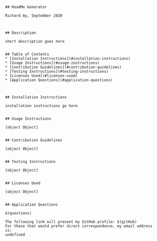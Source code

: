 
    
    ## ReadMe Generator

    Richard Ay, September 2020

  
    
    ## Description
    
    short description goes here
  
    
    ## Table of Contents
    * [Installation Instructions](#installation-instructions)
    * [Usage Instructions](#usage-instructions)
    * [Contribution Guidelines](#contribution-guidelines)
    * [Testing Instructions](#testing-instructions)
    * [Licenses Used](#licenses-used)
    * [Application Questions](#application-questions)
    
  
    
    ## Installation Instructions
    
    installation instructions go here
  
    
    ## Usage Instructions
    
    [object Object]
  
    
    ## Contribution Guidelines
    
    [object Object]
  
    
    ## Testing Instructions
    
    [object Object]
  
    
    ## Licenses Used
    
    [object Object]
  
    
    ## Application Questions
    
    $(questions)

    The following link will present my GitHub profile: $(gitHub)
    For those that would prefer direct correspondence, my email address is:
    undefined
  
  